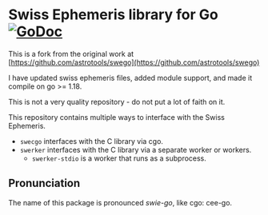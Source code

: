 # Swiss Ephemeris library for Go [![GoDoc](https://godoc.org/github.com/howesteve/swego?status.svg)](https://godoc.org/github.com/howesteve/swego)

This is a fork from the original work at [https://github.com/astrotools/swego](https://github.com/astrotools/swego)

I have updated swiss ephemeris files, added module support, and made it compile on go >= 1.18.

This is not a very quality repository - do not put a lot of faith on it.

This repository contains multiple ways to interface with the Swiss Ephemeris.
- `swecgo` interfaces with the C library via cgo.
- `swerker` interfaces with the C library via a separate worker or workers.
  - `swerker-stdio` is a worker that runs as a subprocess.

## Pronunciation
The name of this package is pronounced _swie-go_, like cgo: cee-go.
